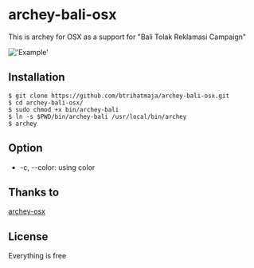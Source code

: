 archey-bali-osx
===============

This is archey for OSX as a support for "Bali Tolak Reklamasi Campaign"

!['Example'](https://raw.github.com/joshfinnie/archey-osx/master/screenshot.png)

Installation
------------
	$ git clone https://github.com/btrihatmaja/archey-bali-osx.git
	$ cd archey-bali-osx/
	$ sudo chmod +x bin/archey-bali
	$ ln -s $PWD/bin/archey-bali /usr/local/bin/archey
	$ archey

Option
-----
- -c, --color: using color


Thanks to 
---------
[archey-osx](https://github.com/obihann/archey-osx)

License
-------
Everything is free
